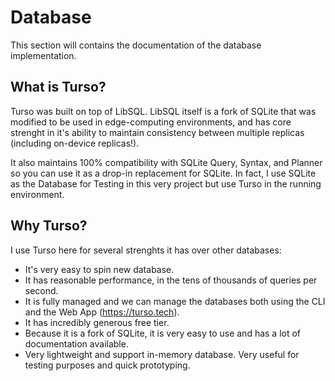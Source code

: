 # Database
This section will contains the documentation of the database implementation.
## What is Turso?
Turso was built on top of LibSQL. LibSQL itself is a fork of SQLite that was modified to be used in edge-computing environments, and has core strenght in it's ability to maintain consistency between multiple replicas (including on-device replicas!). 

It also maintains 100% compatibility with SQLite Query, Syntax, and Planner so you can use it as a drop-in replacement for SQLite. In fact, I use SQLite as the Database for Testing in this very project but use Turso in the running environment.

## Why Turso?
I use Turso here for several strenghts it has over other databases:
- It's very easy to spin new database.
- It has reasonable performance, in the tens of thousands of queries per second.
- It is fully managed and we can manage the databases both using the CLI and the Web App (https://turso.tech).
- It has incredibly generous free tier.
- Because it is a fork of SQLite, it is very easy to use and has a lot of documentation available.
- Very lightweight and support in-memory database. Very useful for testing purposes and quick prototyping.

